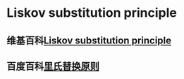 # Liskov substitution principle



## 维基百科[Liskov substitution principle](https://en.wikipedia.org/wiki/Liskov_substitution_principle)





## 百度百科[里氏替换原则](https://baike.baidu.com/item/%E9%87%8C%E6%B0%8F%E6%9B%BF%E6%8D%A2%E5%8E%9F%E5%88%99/3744239?fr=aladdin)
